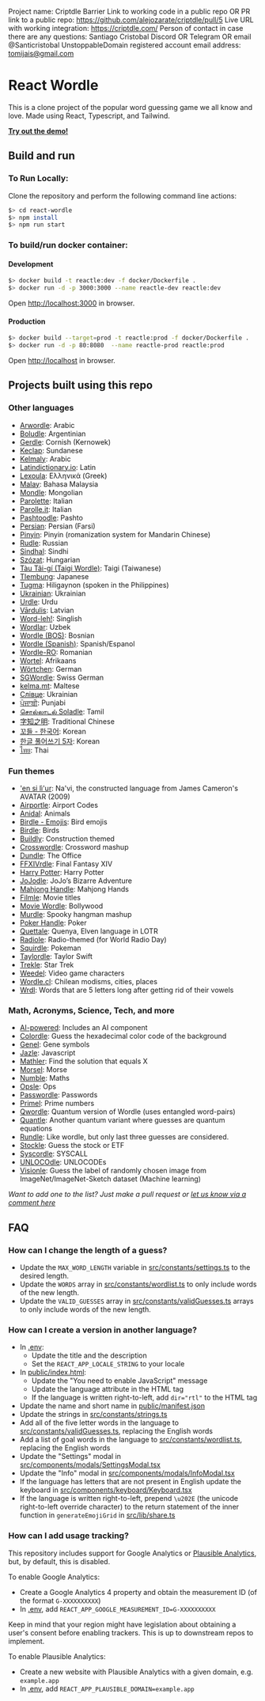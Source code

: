 Project name: Criptdle Barrier
Link to working code in a public repo OR PR link to a public repo: https://github.com/alejozarate/criptdle/pull/5
Live URL with working integration: https://criptdle.com/
Person of contact in case there are any questions: Santiago Cristobal
Discord OR Telegram OR email @Santicristobal
UnstoppableDomain registered account email address: tomijais@gmail.com



# React Wordle

This is a clone project of the popular word guessing game we all know and love. Made using React, Typescript, and Tailwind.

[**Try out the demo!**](https://reactle.vercel.app/)

## Build and run

### To Run Locally:

Clone the repository and perform the following command line actions:

```bash
$> cd react-wordle
$> npm install
$> npm run start
```

### To build/run docker container:

#### Development

```bash
$> docker build -t reactle:dev -f docker/Dockerfile .
$> docker run -d -p 3000:3000 --name reactle-dev reactle:dev
```

Open [http://localhost:3000](http://localhost:3000) in browser.

#### Production

```bash
$> docker build --target=prod -t reactle:prod -f docker/Dockerfile .
$> docker run -d -p 80:8080  --name reactle-prod reactle:prod
```

Open [http://localhost](http://localhost) in browser.

## Projects built using this repo

### Other languages

-   [Arwordle](https://arwordle.netlify.app/): Arabic
-   [Boludle](https://www.boludle.com/): Argentinian
-   [Gerdle](https://gerdle.vext.co.uk/): Cornish (Kernowek)
-   [Keclap](https://keclap.xyz/): Sundanese
-   [Kelmaly](https://kelmaly.com/): Arabic
-   [Latindictionary.io](https://wordle.latindictionary.io/): Latin
-   [Lexoula](https://lexoula.com/): Ελληνικά (Greek)
-   [Malay](https://malay-wordle.netlify.app/): Bahasa Malaysia
-   [Mondle](https://mondle.vercel.app/): Mongolian
-   [Parolette](https://parolette.netlify.app/): Italian
-   [Parolle.it](https://parolle.it): Italian
-   [Pashtoodle](https://pashtoodle.lingdocs.com): Pashto
-   [Persian](https://www.persian-wordle.ir/): Persian (Farsi)
-   [Pinyin](https://www.pinyindle.com/): Pinyin (romanization system for Mandarin Chinese)
-   [Rudle](https://rudle.vercel.app): Russian
-   [Sindhal](https://hellosindh.com/sindhal): Sindhi
-   [Szózat](https://szozat.miklosdanka.com/): Hungarian
-   [Tàu Tâi-gí (Taigi Wordle)](https://tau.taigi.info/): Taigi (Taiwanese)
-   [Tlembung](https://tlembung.vercel.app/): Japanese
-   [Tugma](https://tugma.vercel.app): Hiligaynon (spoken in the Philippines)
-   [Ukrainian](https://goroh.pp.ua/games/wordle): Ukrainian
-   [Urdle](https://urdle.chaoticity.com/): Urdu
-   [Vārdulis](https://wordle.lielakeda.lv/): Latvian
-   [Word-leh!](https://word-leh.com): Singlish
-   [Wordlar](http://wordlar.uz/): Uzbek
-   [Wordle (BOS)](https://elahmo.github.io/wordle/): Bosnian
-   [Wordle (Spanish)](https://wordle-es.xavier.cc): Spanish/Espanol
-   [Wordle-RO](https://wordle-ro.sirb.net/): Romanian
-   [Wortel](https://wortel.wrintiewaar.co.za): Afrikaans
-   [Wörtchen](https://woertchen.sofacoach.de): German
-   [SGWordle](https://sgwordle.now.sh/): Swiss German
-   [kelma.mt](https://kelma.mt): Maltese
-   [Слівце](https://slivce.com/): Ukrainian
-   [ਪੰਜਾਬੀ](https://punjabipuzzle.netlify.app/): Punjabi
-   [சொல்லாடல் Soladle](https://omtamil.com/soladle): Tamil
-   [字知之明](https://zedaizd.github.io/zh-char-puzzle/): Traditional Chinese
-   [꼬들 - 한국어](https://belorin.github.io/): Korean
-   [한글 풀어쓰기 5자](https://nakosung.github.io/wordle/): Korean
-   [ไทย](https://buddhistuniversity.net/wordle-thai/): Thai

### Fun themes

-   ['en si lì'ur](https://tirea.learnnavi.org/wordle): Na'vi, the constructed language from James Cameron's AVATAR (2009)
-   [Airportle](https://airportle.scottscheapflights.com/): Airport Codes
-   [Anidal](https://anidal-abrarhayat.web.app/): Animals
-   [Birdle - Emojis](https://birdle.dev): Bird emojis
-   [Birdle](https://www.creek-birdle.com/): Birds
-   [Buildly](https://buildly.procurepro.co/): Construction themed
-   [Crosswordle](https://crosswordle.mekoppe.com/): Crossword mashup
-   [Dundle](https://dundle.dunmiffcord.com/): The Office
-   [FFXIVrdle](https://ffxivrdle.com/): Final Fantasy XIV
-   [Harry Potter](https://www.harrypotterwordle.com/): Harry Potter
-   [JoJodle](https://jojo-news.com/fun/jojodle/): JoJo’s Bizarre Adventure
-   [Mahjong Handle](https://mahjong-handle.update.sh/): Mahjong Hands
-   [Filmle](https://filmle.now.sh/): Movie titles
-   [Movie Wordle](https://movie-wordle.vercel.app): Bollywood
-   [Murdle](https://murdle.vercel.app/): Spooky hangman mashup
-   [Poker Handle](https://kikychow.github.io/poker-wordle/): Poker
-   [Quettale](https://quettale.vercel.app/): Quenya, Elven language in LOTR
-   [Radiole](https://radiole.vercel.app/): Radio-themed (for World Radio Day)
-   [Squirdle](https://squirdle-inky.vercel.app/): Pokeman
-   [Taylordle](https://www.taylordle.com/): Taylor Swift
-   [Trekle](https://treklegame.com): Star Trek
-   [Weedel](https://meetmeinouter.space/wordle/): Video game characters
-   [Wordle.cl](https://www.wordle.cl): Chilean modisms, cities, places
-   [Wrdl](https://wrdl-abae.vercel.app/): Words that are 5 letters long after getting rid of their vowels

### Math, Acronyms, Science, Tech, and more

-   [AI-powered](https://github.com/asirota/wordle-ai): Includes an AI component
-   [Colordle](https://github.com/necropolina/colordle): Guess the hexadecimal color code of the background
-   [Genel](https://andrewholding.github.io/gene-wordle/): Gene symbols
-   [Jazle](https://jazle.quest/): Javascript
-   [Mathler](https://www.mathler.com/): Find the solution that equals X
-   [Morsel](https://plingbang.github.io/morsel/): Morse
-   [Numble](https://rbrignall.github.io/numble/): Maths
-   [Opsle](https://opsle.vercel.app/): Ops
-   [Passwordle](https://passwordle.sp8c3.com/): Passwords
-   [Primel](https://converged.yt/primel/): Prime numbers
-   [Qwordle](https://qwordle.bhat.ca/): Quantum version of Wordle (uses entangled word-pairs)
-   [Quantle](https://deduckproject.github.io/quantle/): Another quantum variant where guesses are quantum equations
-   [Rundle](https://furstenheim.github.io/react-wordle/): Like wordle, but only last three guesses are considered.
-   [Stockle](https://stockle.win/): Guess the stock or ETF
-   [Syscordle](https://nezza.github.io/syscordle/): SYSCALL
-   [UNLOCOdle](https://unlocodle.collabital.com/): UNLOCODEs
-   [Visionle](https://orisenbazuru.github.io/visionle/): Guess the label of randomly chosen image from ImageNet/ImageNet-Sketch dataset (Machine learning)

_Want to add one to the list? Just make a pull request or [let us know via a comment here](https://github.com/cwackerfuss/react-wordle/issues/120)_

## FAQ

### How can I change the length of a guess?

-   Update the `MAX_WORD_LENGTH` variable in [src/constants/settings.ts](src/constants/settings.ts) to the desired length.
-   Update the `WORDS` array in [src/constants/wordlist.ts](src/constants/wordlist.ts) to only include words of the new length.
-   Update the `VALID_GUESSES` array in [src/constants/validGuesses.ts](src/constants/validGuesses.ts) arrays to only include words of the new length.

### How can I create a version in another language?

-   In [.env](.env):
    -   Update the title and the description
    -   Set the `REACT_APP_LOCALE_STRING` to your locale
-   In [public/index.html](public/index.html):
    -   Update the "You need to enable JavaScript" message
    -   Update the language attribute in the HTML tag
    -   If the language is written right-to-left, add `dir="rtl"` to the HTML tag
-   Update the name and short name in [public/manifest.json](public/manifest.json)
-   Update the strings in [src/constants/strings.ts](src/constants/strings.ts)
-   Add all of the five letter words in the language to [src/constants/validGuesses.ts](src/constants/validGuesses.ts), replacing the English words
-   Add a list of goal words in the language to [src/constants/wordlist.ts](src/constants/wordlist.ts), replacing the English words
-   Update the "Settings" modal in [src/components/modals/SettingsModal.tsx](src/components/modals/SettingsModal.tsx)
-   Update the "Info" modal in [src/components/modals/InfoModal.tsx](src/components/modals/InfoModal.tsx)
-   If the language has letters that are not present in English update the keyboard in [src/components/keyboard/Keyboard.tsx](src/components/keyboard/Keyboard.tsx)
-   If the language is written right-to-left, prepend `\u202E` (the unicode right-to-left override character) to the return statement of the inner function in `generateEmojiGrid` in [src/lib/share.ts](src/lib/share.ts)

### How can I add usage tracking?

This repository includes support for Google Analytics or [Plausible Analytics](https://plausible.io), but, by default, this is disabled.

To enable Google Analytics:

-   Create a Google Analytics 4 property and obtain the measurement ID (of the format `G-XXXXXXXXXX`)
-   In [.env](.env), add `REACT_APP_GOOGLE_MEASUREMENT_ID=G-XXXXXXXXXX`

Keep in mind that your region might have legislation about obtaining a user's consent before enabling trackers. This is up to downstream repos to implement.

To enable Plausible Analytics:

-   Create a new website with Plausible Analytics with a given domain, e.g. `example.app`
-   In [.env](.env), add `REACT_APP_PLAUSIBLE_DOMAIN=example.app`
